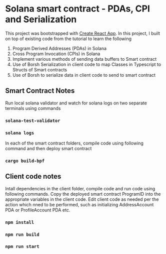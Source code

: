 # Solana smart contract - PDAs, CPI and Serialization

This project was bootstrapped with [Create React App](https://github.com/facebook/create-react-app). In this project, I built on top of existing code from the tutorial to learn the following
1. Program Derived Addresses (PDAs) in Solana
2. Cross Program Invocation (CPIs) in Solana
3. Implement various methods of sending data buffers to Smart contract
4. Use of Borsh Serialization in client code to map Classes in Typescript to Structs of Smart contracts
5. Use of Borsh to serialize data in client code to send to smart contract

## Smart Contract Notes
Run local solana validator and watch for solana logs on two separate terminals using commands
### `solana-test-validator`
### `solana logs`

In each of the smart contract folders, compile code using following command and then deploy smart contract

### `cargo build-bpf`

## Client code notes
Intall dependencies in the client folder, compile code and run code using following commands. Copy the deployed smart contract ProgramID into the appropriate variables in the client code. Edit client code as needed per the action which nned to be performed, such as initializing AddressAccount PDA or ProfileAccount PDA etc.

### `npm install`
### `npm run build`
### `npm run start`

